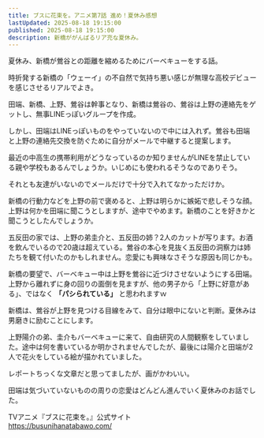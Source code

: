 ```yaml
---
title: ブスに花束を。アニメ第7話 進め！夏休み感想
lastUpdated: 2025-08-18 19:15:00
published: 2025-08-18 19:15:00
description: 新橋ががんばるリア充な夏休み。
---
```


夏休み、新橋が鶯谷との距離を縮めるためにバーベキューをする話。

時折発する新橋の「ウェーイ」の不自然で気持ち悪い感じが無理な高校デビューを感じさせるリアルでよき。

田端、新橋、上野、鶯谷は幹事となり、新橋は鶯谷の、鶯谷は上野の連絡先をゲットし、無事LINEっぽいグループを作成。

しかし、田端はLINEっぽいものをやっていないので中には入れず。鶯谷も田端と上野の連絡先交換を防ぐために自分がメールで中継すると提案します。

最近の中高生の携帯利用がどうなっているのか知りませんがLINEを禁止している親や学校もあるんでしょうか。いじめにも使われるそうなのでありそう。

それとも友達がいないのでメールだけで十分で入れてなかっただけか。

新橋の行動力などを上野の前で褒めると、上野は明らかに嫉妬で悲しそうな顔。上野は何かを田端に聞こうとしますが、途中でやめます。新橋のことを好きかと聞こうとしたんでしょうか。

五反田の家では、上野の弟圭介と、五反田の姉？2人のカットが写ります。お酒を飲んでいるので20歳は超えている。鶯谷の本心を見抜く五反田の洞察力は姉たちを観て付いたのかもしれません。恋愛にも興味なさそうな原因も同じかも。

新橋の要望で、バーベキュー中は上野を鶯谷に近づけさせないようにする田端。上野から離れずに身の回りの面倒を見ますが、他の男子から「上野に好意がある」、ではなく **「パシられている」** と思われますｗ

新橋は、鶯谷が上野を見つける目線をみて、自分は眼中にないと判断。夏休みは男磨きに励むことにします。

上野陽介の弟、圭介もバーベキューに来て、自由研究の人間観察をしていました。途中は何を書いているか明かされませんでしたが、最後には陽介と田端が2人で花火をしている絵が描かれていました。

レポートちっくな文章だと思ってましたが、画がかわいい。

田端は気づいていないものの周りの恋愛はどんどん進んでいく夏休みのお話でした。


TVアニメ『ブスに花束を。』公式サイト  
https://busunihanatabawo.com/
